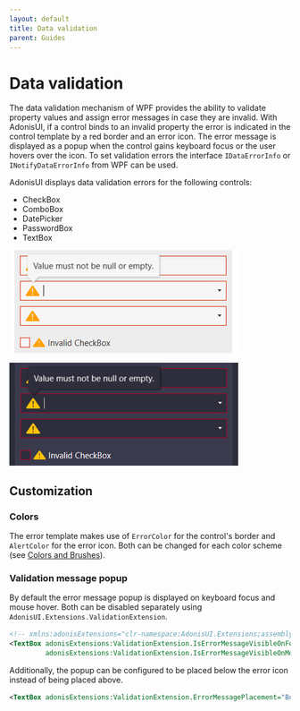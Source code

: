 ```yaml
---
layout: default
title: Data validation
parent: Guides
---
```


# Data validation

The data validation mechanism of WPF provides the ability to validate property values and assign error messages in case they are invalid. With AdonisUI, if a control binds to an invalid property the error is indicated in the control template by a red border and an error icon. The error message is displayed as a popup when the control gains keyboard focus or the user hovers over the icon. To set validation errors the interface `IDataErrorInfo` or `INotifyDataErrorInfo` from WPF can be used.

AdonisUI displays data validation errors for the following controls:

- CheckBox
- ComboBox
- DatePicker
- PasswordBox
- TextBox

![Data validation templates in light color scheme](../../img/adonis-demo-validation-light.png)

![Data validation templates in dark color scheme](../../img/adonis-demo-validation-dark.png)

## Customization

### Colors

The error template makes use of `ErrorColor` for the control's border and `AlertColor` for the error icon. Both can be changed for each color scheme (see [Colors and Brushes](colors-and-brushes.md)).

### Validation message popup

By default the error message popup is displayed on keyboard focus and mouse hover. Both can be disabled separately using `AdonisUI.Extensions.ValidationExtension`.

```xml
<!-- xmlns:adonisExtensions="clr-namespace:AdonisUI.Extensions;assembly=AdonisUI" -->
<TextBox adonisExtensions:ValidationExtension.IsErrorMessageVisibleOnFocus="True"
         adonisExtensions:ValidationExtension.IsErrorMessageVisibleOnMouseOver="True"/>
```

Additionally, the popup can be configured to be placed below the error icon instead of being placed above.

```xml
<TextBox adonisExtensions:ValidationExtension.ErrorMessagePlacement="Bottom"/>
```